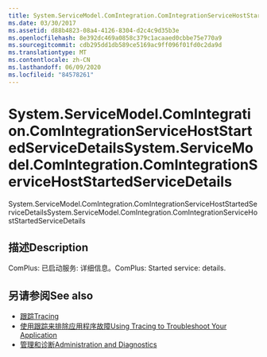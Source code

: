 ```yaml
---
title: System.ServiceModel.ComIntegration.ComIntegrationServiceHostStartedServiceDetails
ms.date: 03/30/2017
ms.assetid: d88b4823-08a4-4126-8304-d2c4c9d35b3e
ms.openlocfilehash: 8e392dc469a0858c379c1acaaed0cbbe75e770a9
ms.sourcegitcommit: cdb295dd1db589ce5169ac9ff096f01fd0c2da9d
ms.translationtype: MT
ms.contentlocale: zh-CN
ms.lasthandoff: 06/09/2020
ms.locfileid: "84578261"
---
```

# <a name="systemservicemodelcomintegrationcomintegrationservicehoststartedservicedetails"></a><span data-ttu-id="1618e-102">System.ServiceModel.ComIntegration.ComIntegrationServiceHostStartedServiceDetails</span><span class="sxs-lookup"><span data-stu-id="1618e-102">System.ServiceModel.ComIntegration.ComIntegrationServiceHostStartedServiceDetails</span></span>
<span data-ttu-id="1618e-103">System.ServiceModel.ComIntegration.ComIntegrationServiceHostStartedServiceDetails</span><span class="sxs-lookup"><span data-stu-id="1618e-103">System.ServiceModel.ComIntegration.ComIntegrationServiceHostStartedServiceDetails</span></span>  
  
## <a name="description"></a><span data-ttu-id="1618e-104">描述</span><span class="sxs-lookup"><span data-stu-id="1618e-104">Description</span></span>  
 <span data-ttu-id="1618e-105">ComPlus: 已启动服务: 详细信息。</span><span class="sxs-lookup"><span data-stu-id="1618e-105">ComPlus: Started service: details.</span></span>  
  
## <a name="see-also"></a><span data-ttu-id="1618e-106">另请参阅</span><span class="sxs-lookup"><span data-stu-id="1618e-106">See also</span></span>

- [<span data-ttu-id="1618e-107">跟踪</span><span class="sxs-lookup"><span data-stu-id="1618e-107">Tracing</span></span>](index.md)
- [<span data-ttu-id="1618e-108">使用跟踪来排除应用程序故障</span><span class="sxs-lookup"><span data-stu-id="1618e-108">Using Tracing to Troubleshoot Your Application</span></span>](using-tracing-to-troubleshoot-your-application.md)
- [<span data-ttu-id="1618e-109">管理和诊断</span><span class="sxs-lookup"><span data-stu-id="1618e-109">Administration and Diagnostics</span></span>](../index.md)
